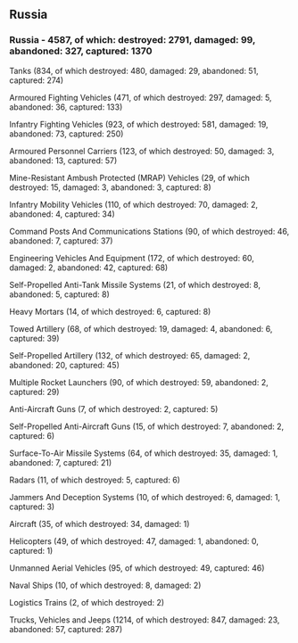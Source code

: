 
 
 ## Russia
 
 ### Russia - 4587, of which: destroyed: 2791, damaged: 99, abandoned: 327, captured: 1370

 

 

 Tanks (834, of which destroyed: 480, damaged: 29, abandoned: 51, captured: 274)

 Armoured Fighting Vehicles (471, of which destroyed: 297, damaged: 5, abandoned: 36, captured: 133)

 Infantry Fighting Vehicles (923, of which destroyed: 581, damaged: 19, abandoned: 73, captured: 250)

 Armoured Personnel Carriers (123, of which destroyed: 50, damaged: 3, abandoned: 13, captured: 57)

 Mine-Resistant Ambush Protected (MRAP) Vehicles (29, of which destroyed: 15, damaged: 3, abandoned: 3, captured: 8)

 Infantry Mobility Vehicles (110, of which destroyed: 70, damaged: 2, abandoned: 4, captured: 34)

 Command Posts And Communications Stations (90, of which destroyed: 46, abandoned: 7, captured: 37)

 Engineering Vehicles And Equipment (172, of which destroyed: 60, damaged: 2, abandoned: 42, captured: 68)

 Self-Propelled Anti-Tank Missile Systems (21, of which destroyed: 8, abandoned: 5, captured: 8)

 Heavy Mortars (14, of which destroyed: 6, captured: 8)

 Towed Artillery (68, of which destroyed: 19, damaged: 4, abandoned: 6, captured: 39)

 Self-Propelled Artillery (132, of which destroyed: 65, damaged: 2, abandoned: 20, captured: 45)

 Multiple Rocket Launchers (90, of which destroyed: 59, abandoned: 2, captured: 29)

 Anti-Aircraft Guns (7, of which destroyed: 2, captured: 5)

 Self-Propelled Anti-Aircraft Guns (15, of which destroyed: 7, abandoned: 2, captured: 6)

 Surface-To-Air Missile Systems (64, of which destroyed: 35, damaged: 1, abandoned: 7, captured: 21)

 Radars (11, of which destroyed: 5, captured: 6)

 Jammers And Deception Systems (10, of which destroyed: 6, damaged: 1, captured: 3)

 Aircraft (35, of which destroyed: 34, damaged: 1)

 Helicopters (49, of which destroyed: 47, damaged: 1, abandoned: 0, captured: 1)

 Unmanned Aerial Vehicles (95, of which destroyed: 49, captured: 46)

 Naval Ships (10, of which destroyed: 8, damaged: 2)

 Logistics Trains (2, of which destroyed: 2)

 Trucks, Vehicles and Jeeps (1214, of which destroyed: 847, damaged: 23, abandoned: 57, captured: 287)

